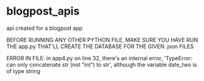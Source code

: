 # blogpost_apis
api created for a blogpost app

BEFORE RUNNING ANY OTHER PYTHON FILE, MAKE SURE YOU HAVE RUN THE app.py THAT'LL CREATE THE DATABASE FOR THE GIVEN .json FILES

ERROR IN FILE:
in app4.py on line 32, there's an internal error, 'TypeError: can only concatenate str (not "int") to str', although the variable date_two is of type string 
